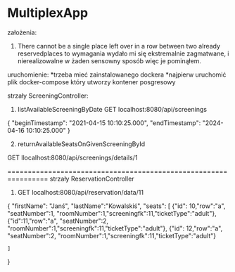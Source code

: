 # MultiplexApp
założenia:
1. There cannot be a single place left over in a row between two already reservedplaces to wymagania 
wydało mi się ekstremalnie zagmatwane, i nierealizowalne w żaden sensowny sposób więc je pominąłem.

uruchomienie:
*trzeba mieć zainstalowanego dockera
*najpierw uruchomić plik docker-compose który utworzy kontener posgresowy 





strzały ScreeningController:

1) listAvailableScreeningByDate
GET localhost:8080/api/screenings

{
    "beginTimestamp": "2021-04-15 10:10:25.000",
    "endTimestamp": "2024-04-16 10:10:25.000"
}


2) returnAvailableSeatsOnGivenScreeningById

GET llocalhost:8080/api/screenings/details/1

================================================================
strzały ReservationController

1) GET localhost:8080/api/reservation/data/11

{
    "firstName": "Janś",
    "lastName":"Kowalskiś",
    "seats": [
        {"id": 10,"row":"a", "seatNumber":1, "roomNumber":1,"screeningfk":11,"ticketType":"adult"},
        {"id":11,"row":"a", "seatNumber":2, "roomNumber":1,"screeningfk":11,"ticketType":"adult"},
      {"id": 12,"row":"a", "seatNumber":2, "roomNumber":1,"screeningfk":11,"ticketType":"adult"}

    ]

}

